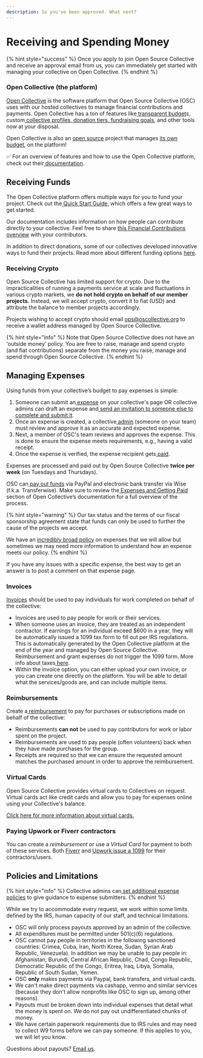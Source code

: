 ```yaml
---
description: So you've been approved. What next?
---
```


# Receiving and Spending Money

{% hint style="success" %}
Once you apply to join Open Source Collective and receive an approval email from us, you can immediately get started with managing your collective on Open Collective.&#x20;
{% endhint %}

### Open Collective (the platform) <a href="#docs-internal-guid-93351402-7fff-eb72-4817-b23d01650052" id="docs-internal-guid-93351402-7fff-eb72-4817-b23d01650052"></a>

[Open Collective](https://opencollective.com/) is the software platform that Open Source Collective (OSC) uses with our hosted collectives to manage financial contributions and payments. Open Collective has a ton of features like[ transparent budget](https://docs.opencollective.com/help/collectives/budget)s, custom[ collective profiles](https://docs.opencollective.com/help/collectives/customize-collective),[ donation tiers, fundraising goals](https://docs.opencollective.com/help/collectives/tiers-goals), and other tools now at your disposal.

Open Collective is also an [open source](https://github.com/opencollective) project that manages [its own budget](https://opencollective.com/opencollective#category-ABOUT), on the platform!

✅ For an overview of features and how to use the Open Collective platform, check out their[ documentation](https://docs.opencollective.com).&#x20;

## Receiving Funds <a href="#docs-internal-guid-9d3d88de-7fff-93ac-a041-9317b46b3b12" id="docs-internal-guid-9d3d88de-7fff-93ac-a041-9317b46b3b12"></a>

The Open Collective platform offers multiple ways for you to fund your project. Check out the[ Quick Start Guide](https://docs.opencollective.com/help/collectives/quick-start-guide), which offers a few great ways to get started.

Our documentation includes information on how people can contribute directly to your collective. Feel free to share [this Financial Contributions overview](../supporting-projects/) with your contributors.

In addition to direct donations, some of our collectives developed innovative ways to fund their projects. Read more about different funding options [here](https://docs.opencollective.com/help/collectives/funding-options).

### Receiving Crypto

Open Source Collective has limited support for crypto. Due to the impracticalities of running a payments service at scale and fluctuations in various crypto markets, we **do not hold crypto on behalf of our member projects.** Instead, we will accept crypto, convert it to fiat (USD) and attribute the balance to member projects accordingly.

Projects wishing to accept crypto should email ops@oscollective.org to receive a wallet address managed by Open Source Collective.

{% hint style="info" %}
Note that Open Source Collective does not have an 'outside money' policy. You are free to raise, manage and spend crypto (and fiat contributions) separate from the money you raise, manage and spend through Open Source Collective.
{% endhint %}

## Managing Expenses&#x20;

Using funds from your collective’s budget to pay expenses is simple:

1. Someone can submit an[ expense](https://docs.opencollective.com/help/expenses-and-getting-paid/submitting-expenses) on your collective's page OR collective admins can draft an expense and[ send an invitation to someone else to complete and submit it](https://docs.opencollective.com/help/expenses-and-getting-paid/submitting-expenses#inviting-a-third-party-to-submit-an-expense).
2. Once an expense is created, a collective[ admin](https://docs.opencollective.com/help/collectives/core-contributors#roles) (someone on your team) must review and approve it as an accurate and expected expense.
3. Next, a member of OSC's team reviews and approves the expense. This is done to ensure the expense meets requirements, e.g., having a valid receipt.
4. Once the expense is verified, the expense recipient gets[ paid](https://docs.opencollective.com/help/fiscal-hosts/payouts#what-payment-methods-do-you-support-for-withdrawals).

Expenses are processed and paid out by Open Source Collective **twice per week** (on Tuesdays and Thursdays).

OSC can[ pay out funds](https://docs.opencollective.com/help/expenses-and-getting-paid/expenses#by-what-method-can-i-get-paid) via PayPal and electronic bank transfer via Wise (f.k.a. Transferwise). Make sure to review the[ Expenses and Getting Paid](https://docs.opencollective.com/help/expenses-and-getting-paid/expenses) section of Open Collective’s documentation for a full overview of the process.

{% hint style="warning" %}
Our tax status and the terms of our fiscal sponsorship agreement state that funds can only be used to further the cause of the projects we accept.&#x20;

We have an [incredibly broad policy](./#limitations) on expenses that we will allow but sometimes we may need more information to understand how an expense meets our policy.&#x20;
{% endhint %}

If you have any issues with a specific expense, the best way to get an answer is to post a comment on that expense page.

### Invoices

[Invoices](https://docs.opencollective.com/help/expenses-and-getting-paid/submitting-expenses#invoices) should be used to pay individuals for work completed on behalf of the collective:

* Invoices are used to pay people for work or their services.
* When someone uses an invoice, they are treated as an independent contractor. If earnings for an individual exceed $600 in a year, they will be automatically issued a 1099 tax form to fill out per IRS regulations. This is automatically generated by the Open Collective platform at the end of the year and managed by Open Source Collective. Reimbursement and grant expenses do not trigger the 1099 form. More info about taxes[ here](https://docs.opencollective.com/help/expenses-and-getting-paid/tax-information).
* Within the invoice option, you can either upload your own invoice, or you can create one directly on the platform. You will be able to detail what the services/goods are, and can include multiple items.

### Reimbursements

Create a[ reimbursement](https://docs.opencollective.com/help/expenses-and-getting-paid/submitting-expenses#reimbursements) to pay for purchases or subscriptions made on behalf of the collective:

* Reimbursements **can not** be used to pay contributors for work or labor spent on the project.
* Reimbursements are used to pay people (often volunteers) back when they have made purchases for the group.
* Receipts are required so that we can ensure the requested amount matches the purchased amount in order to approve the reimbursement.

### Virtual Cards

Open Source Collective provides virtual cards to Collectives on request. Virtual cards act like credit cards and allow you to pay for expenses online using your Collective's balance.&#x20;

[Click here for more information about virtual cards.](../../what-we-offer/virtual-cards.md)

### Paying Upwork or Fiverr contractors

You can create a _reimbursement_ or use a _Virtual Card_ for payment to both of these services. Both [Fiverr](https://www.fiverr.com/support/articles/360011135837-W-9-Collection?segment=seller) and [Upwork issue a 1099](https://support.upwork.com/hc/en-us/articles/211063958-Report-Income-from-Upwork) for their contractors/users. &#x20;

## Policies and Limitations

{% hint style="info" %}
Collective admins can[ set additional expense policies](https://docs.opencollective.com/help/collectives/expense-policy) to give guidance to expense submitters.
{% endhint %}

While we try to accommodate every request, we work within some limits defined by the IRS, human capacity of our staff, and technical limitations.

* OSC will only process payouts approved by an admin of the collective.
* All expenditures must be permitted under 501(c)(6) regulations.
* OSC cannot pay people in territories in the following sanctioned countries: Crimea, Cuba, Iran, North Korea, Sudan, Syrian Arab Republic, Venezuela). In addition we may be unable to pay people in: Afghanistan, Burundi, Central African Republic, Chad, Congo Republic, Democratic Republic of the Congo, Eritrea, Iraq, Libya, Somalia, Republic of South Sudan, Yemen.
* OSC **only** makes payments via Paypal, bank transfers, and virtual cards.&#x20;
* We can't make direct payments via cashapp, venmo and similar services (because they don't allow nonprofits like OSC to sign up, among other reasons).
* Payouts must be broken down into individual expenses that detail what the money is spent on. We do not pay out undifferentiated chunks of money.
* We have certain paperwork requirements due to IRS rules and may need to collect W9 forms before we can pay someone. If this applies to you, we will let you know.

Questions about payouts? [Email us](../../about/contact.md).

